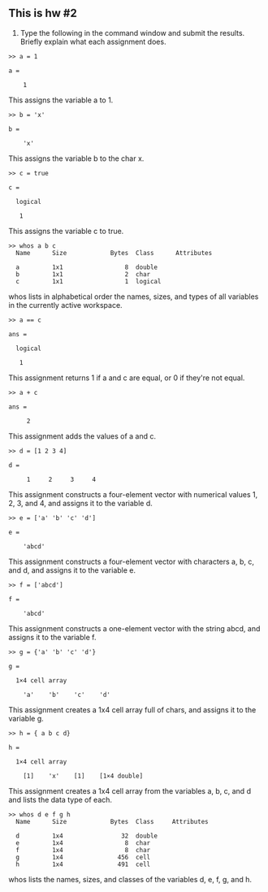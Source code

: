## This is hw #2  

1. Type the following in the command window and submit the results. Briefly explain what each assignment does.  

```  
>> a = 1  

a =   

    1  
```   
This assigns the variable a to 1.  

```  
>> b = 'x'  

b =  

    'x'   
```   
This assigns the variable b to the char x.  

```    
>> c = true  

c =  

  logical  

   1  
```    
This assigns the variable c to true.  

```  
>> whos a b c  
  Name      Size            Bytes  Class      Attributes  

  a         1x1                 8  double                 
  b         1x1                 2  char                    
  c         1x1                 1  logical  
```  
whos lists in alphabetical order the names, sizes, and types of all variables in the currently active workspace.  

```  
>> a == c  

ans =  

  logical  

   1  
```  
This assignment returns 1 if a and c are equal, or 0 if they're not equal.  

```  
>> a + c  

ans =  

     2  
```  
This assignment adds the values of a and c.  

```  
>> d = [1 2 3 4]

d =  

     1     2     3     4  
```  
This assignment constructs a four-element vector with numerical values 1, 2, 3, and 4, and assigns it to the variable d.  

```  
>> e = ['a' 'b' 'c' 'd']  

e =  

    'abcd'  
```  
This assignment constructs a four-element vector with characters a, b, c, and d, and assigns it to the variable e.  

```  
>> f = ['abcd']  

f =  

    'abcd'  
```  
This assignment constructs a one-element vector with the string abcd, and assigns it to the variable f.  

```  
>> g = {'a' 'b' 'c' 'd'}  

g =  

  1×4 cell array  

    'a'    'b'    'c'    'd'  
```  
This assignment creates a 1x4 cell array full of chars, and assigns it to the variable g.  

```  
>> h = { a b c d}  

h =  

  1×4 cell array  

    [1]    'x'    [1]    [1×4 double]  
```  
This assignment creates a 1x4 cell array from the variables a, b, c, and d and lists the data type of each.  

```  
>> whos d e f g h  
  Name      Size            Bytes  Class     Attributes  

  d         1x4                32  double               
  e         1x4                 8  char                  
  f         1x4                 8  char                   
  g         1x4               456  cell                  
  h         1x4               491  cell  
```  
whos lists the names, sizes, and classes of the variables d, e, f, g, and h.  




